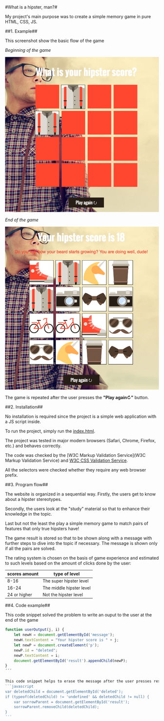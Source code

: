 
#What is a hipster, man?#

My project's main purpose was to create a simple memory game in pure HTML, CSS, JS.

##1. Example##

This screenshot show the basic flow of the game

*Beginning of the game*

![screenshot_1](readme_files/screenshot_1.png)

*End of the game*

![screenshot_2](readme_files/screenshot_2.png)

The game is repeated after the user presses the **"Play again↻"** button.

##2. Installation##

No installation is required since the project is a simple web application with a JS script inside.

To run the project, simply run the [index.html](index.html).

The project was tested in major modern browsers (Safari, Chrome, Firefox, etc.) and behaves correctly.

The code was checked by the [W3C Markup Validation Service](W3C Markup Validation Service) and [W3C CSS Validation Service](https://jigsaw.w3.org/css-validator/).

All the selectors were checked whether they require any web browser prefix.

##3. Program flow##

The website is organized in a sequential way. Firstly, the users get to know about a hipster stereotypes.

Secondly, the users look at the "study" material so that to enhance their knowledge in the topic.

Last but not the least the play a simple memory game to match pairs of features that only true hipsters have!

The game result is stored so that to be shown along with a message with further steps to dive into the topic if necessary. The message is shown only if all the pairs are solved.

The rating system is chosen on the basis of game experience and estimated to such levels based on the amount of clicks done by the user:

scores amount | type of level
-------|----------------------------------------
8-16 | The super hipster level
16-24 | The middle hipster level
24 or higher | Not the hipster level

##4. Code example##

This code snippet solved the problem to write an ouput to the user at the end of the game

```javascript
function userOutput(j, i) {
    let newH = document.getElementById('message');
    newH.textContent = "Your hipster score is " + j;
    let newP = document.createElement('p');
    newP.id = "deleted";
    newP.textContent = i;
    document.getElementById('result').appendChild(newP);
}
´´´

This code snippet helps to erase the message after the user presses reshuffle button
```javascript
var deletedChild = document.getElementById('deleted');
if (typeof(deletedChild) != 'undefined' && deletedChild != null) {
    var sorrowParent = document.getElementById('result');
    sorrowParent.removeChild(deletedChild);
}
´´´

